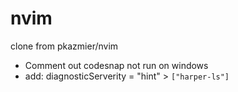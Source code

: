 # nvim

clone from pkazmier/nvim

- Comment out codesnap not run on windows
- add: diagnosticServerity = "hint" > `["harper-ls"]`
